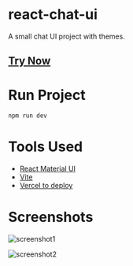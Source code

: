 # react-chat-ui
A small chat UI project with themes.

## [Try Now](https://react-chat-kod8pxemw-rajpar29.vercel.app/)

# Run Project
`npm run dev`

# Tools Used
- [React Material UI](https://mui.com/)
- [Vite](https://vitejs.dev/)
- [Vercel to deploy](https://vercel.com/)

# Screenshots
![screenshot1](https://user-images.githubusercontent.com/29338913/171003009-fdffe0a8-c2a8-4e73-9780-41089bc76865.png)

![screenshot2](https://user-images.githubusercontent.com/29338913/171003228-ff76f5a2-5bf8-46b9-8560-46b546aea494.png)

